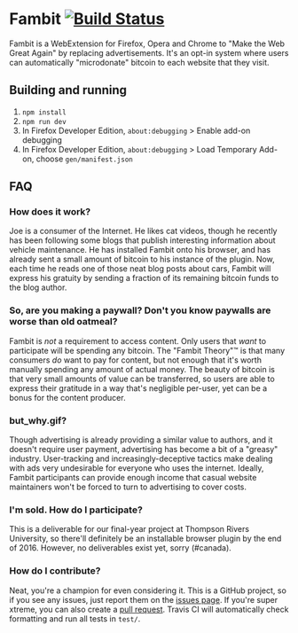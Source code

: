 # Fambit [![Build Status](https://travis-ci.org/fambit-app/fambit.svg?branch=master)](https://travis-ci.org/fambit-app/fambit)

Fambit is a WebExtension for Firefox, Opera and Chrome to "Make the Web Great Again" by replacing advertisements.
It's an opt-in system where users can automatically "microdonate" bitcoin to each website that they visit.

## Building and running

1. `npm install`
2. `npm run dev`
3. In Firefox Developer Edition, `about:debugging` > Enable add-on debugging
4. In Firefox Developer Edition, `about:debugging` > Load Temporary Add-on, choose `gen/manifest.json`

## FAQ

### How does it work?

Joe is a consumer of the Internet. He likes cat videos, though he recently has been following some blogs that publish
interesting information about vehicle maintenance. He has installed Fambit onto his browser, and has already sent
a small amount of bitcoin to his instance of the plugin. Now, each time he reads one of those neat blog posts about
cars, Fambit will express his gratuity by sending a fraction of its remaining bitcoin funds to the blog author.

### So, are you making a paywall? Don't you know paywalls are worse than old oatmeal?

Fambit is _not_ a requirement to access content. Only users that _want_ to participate will be spending any bitcoin.
The "Fambit Theory"™ is that many consumers _do_ want to pay for content, but not enough that it's worth manually
spending any amount of actual money. The beauty of bitcoin is that very small amounts of value can be transferred, so
users are able to express their gratitude in a way that's negligible per-user, yet can be a bonus for the content
producer.

### but_why.gif?

Though advertising is already providing a similar value to authors, and it doesn't require user payment, advertising
has become a bit of a "greasy" industry. User-tracking and increasingly-deceptive tactics make dealing with ads very 
undesirable for everyone who uses the internet. Ideally, Fambit participants can provide enough income that casual
website maintainers won't be forced to turn to advertising to cover costs.

### I'm sold. How do I participate?

This is a deliverable for our final-year project at Thompson Rivers University, so there'll definitely be an
installable browser plugin by the end of 2016. However, no deliverables exist yet, sorry (#canada).

### How do I contribute?

Neat, you're a champion for even considering it. This is a GitHub project, so if you see any issues, just report them
on the [issues page](https://github.com/fambit-app/fambit/issues). If you're super xtreme, you can also create a
[pull request](https://github.com/fambit-app/fambit/pulls). Travis CI will automatically check formatting and run all
tests in `test/`.